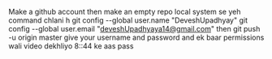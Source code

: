 Make a github account 
then make an empty repo 
local system se yeh command chlani h 
git config --global user.name "DeveshUpadhyay"
git config --global user.email "deveshUpadhyaya14@gmail.com"
then
git push -u origin master 
give your username and password and ek baar permissions wali video dekhliyo 8::44 ke aas pass
